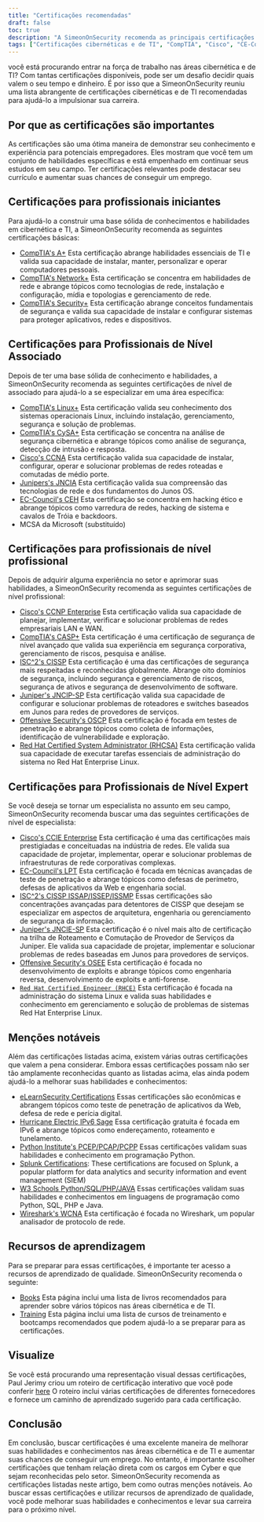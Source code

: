 ```yaml
---
title: "Certificações recomendadas"
draft: false
toc: true
description: "A SimeonOnSecurity recomenda as principais certificações cibernéticas e de TI para quem deseja ingressar no mercado de trabalho. A lista inclui certificações da CompTIA, Cisco, EC-Council, ISC2, Juniper, Microsoft e Offensive Security, com diferentes níveis de especialização - Entry, Associate, Professional e Expert. Todas as certificações listadas estão diretamente relacionadas a cargos na Cyber e beneficiarão muito o candidato. Confira o roteiro de certificação interativo para obter uma representação visual. Recursos de aprendizagem, como livros e treinamento, também estão disponíveis."
tags: ["Certificações cibernéticas e de TI", "CompTIA", "Cisco", "CE-Conselho", "ISC2", "Zimbro", "Microsoft", "Segurança Ofensiva", "profissionais iniciantes", "Conjunto de habilidades cibernéticas", "Segurança", "Linux", "CySA", "CCNA", "JNCIA", "CEH", "MCSA", "CCNP Enterprise", "CASP", "CISSP", "JNCIP-SP", "OSCP", "RHCSA", "recomendações", "livros", "treinamento", "roteiro de certificação interativo"]
---
```

 você está procurando entrar na força de trabalho nas áreas cibernética e de TI? Com tantas certificações disponíveis, pode ser um desafio decidir quais valem o seu tempo e dinheiro. É por isso que a SimeonOnSecurity reuniu uma lista abrangente de certificações cibernéticas e de TI recomendadas para ajudá-lo a impulsionar sua carreira.

## Por que as certificações são importantes

As certificações são uma ótima maneira de demonstrar seu conhecimento e experiência para potenciais empregadores. Eles mostram que você tem um conjunto de habilidades específicas e está empenhado em continuar seus estudos em seu campo. Ter certificações relevantes pode destacar seu currículo e aumentar suas chances de conseguir um emprego.

## Certificações para profissionais iniciantes

Para ajudá-lo a construir uma base sólida de conhecimentos e habilidades em cibernética e TI, a SimeonOnSecurity recomenda as seguintes certificações básicas:

- [CompTIA's A+](https://www.comptia.org/certifications/a) Esta certificação abrange habilidades essenciais de TI e valida sua capacidade de instalar, manter, personalizar e operar computadores pessoais.
- [CompTIA's Network+](https://www.comptia.org/certifications/network) Esta certificação se concentra em habilidades de rede e abrange tópicos como tecnologias de rede, instalação e configuração, mídia e topologias e gerenciamento de rede.
- [CompTIA's Security+](https://www.comptia.org/certifications/security) Esta certificação abrange conceitos fundamentais de segurança e valida sua capacidade de instalar e configurar sistemas para proteger aplicativos, redes e dispositivos.

## Certificações para Profissionais de Nível Associado

Depois de ter uma base sólida de conhecimento e habilidades, a SimeonOnSecurity recomenda as seguintes certificações de nível de associado para ajudá-lo a se especializar em uma área específica:

- [CompTIA's Linux+](https://www.comptia.org/certifications/linux) Esta certificação valida seu conhecimento dos sistemas operacionais Linux, incluindo instalação, gerenciamento, segurança e solução de problemas.
- [CompTIA's CySA+](https://www.comptia.org/certifications/cybersecurity-analyst) Esta certificação se concentra na análise de segurança cibernética e abrange tópicos como análise de segurança, detecção de intrusão e resposta.
- [Cisco's CCNA](https://www.cisco.com/c/en/us/training-events/training-certifications/certifications/associate/ccna.html) Esta certificação valida sua capacidade de instalar, configurar, operar e solucionar problemas de redes roteadas e comutadas de médio porte.
- [Junipers's JNCIA](https://www.juniper.net/us/en/training/certification/certification-tracks/sp-routing-switching-track?tab=jnciajunos) Esta certificação valida sua compreensão das tecnologias de rede e dos fundamentos do Junos OS.
- [EC-Council's CEH](https://www.eccouncil.org/programs/certified-ethical-hacker-ceh/) Esta certificação se concentra em hacking ético e abrange tópicos como varredura de redes, hacking de sistema e cavalos de Tróia e backdoors.
- MCSA da Microsoft (substituído)

## Certificações para profissionais de nível profissional

Depois de adquirir alguma experiência no setor e aprimorar suas habilidades, a SimeonOnSecurity recomenda as seguintes certificações de nível profissional:

- [Cisco's CCNP Enterprise](https://www.cisco.com/c/en/us/training-events/training-certifications/certifications/professional/ccnp-enterprise.html) Esta certificação valida sua capacidade de planejar, implementar, verificar e solucionar problemas de redes empresariais LAN e WAN.
- [CompTIA's CASP+](https://www.comptia.org/certifications/comptia-advanced-security-practitioner) Esta certificação é uma certificação de segurança de nível avançado que valida sua experiência em segurança corporativa, gerenciamento de riscos, pesquisa e análise.
- [ISC^2's CISSP](https://www.isc2.org/Certifications/CISSP#) Esta certificação é uma das certificações de segurança mais respeitadas e reconhecidas globalmente. Abrange oito domínios de segurança, incluindo segurança e gerenciamento de riscos, segurança de ativos e segurança de desenvolvimento de software.
- [Juniper's JNCIP-SP](https://www.juniper.net/us/en/training/certification/certification-tracks/sp-routing-switching-track?tab=jncip-sp) Esta certificação valida sua capacidade de configurar e solucionar problemas de roteadores e switches baseados em Junos para redes de provedores de serviços.
- [Offensive Security's OSCP](https://www.offensive-security.com/pwk-oscp/) Esta certificação é focada em testes de penetração e abrange tópicos como coleta de informações, identificação de vulnerabilidade e exploração.
- [Red Hat Certified System Administrator (RHCSA)](https://www.redhat.com/en/services/certification/rhcsa) Esta certificação valida sua capacidade de executar tarefas essenciais de administração do sistema no Red Hat Enterprise Linux.

## Certificações para Profissionais de Nível Expert

Se você deseja se tornar um especialista no assunto em seu campo, SimeonOnSecurity recomenda buscar uma das seguintes certificações de nível de especialista:

- [Cisco's CCIE Enterprise](https://www.cisco.com/c/en/us/training-events/training-certifications/certifications/expert/ccie-enterprise-infrastructure.html) Esta certificação é uma das certificações mais prestigiadas e conceituadas na indústria de redes. Ele valida sua capacidade de projetar, implementar, operar e solucionar problemas de infraestruturas de rede corporativas complexas.
- [EC-Council's LPT](https://www.eccouncil.org/programs/licensed-penetration-tester-lpt-master/) Esta certificação é focada em técnicas avançadas de teste de penetração e abrange tópicos como defesas de perímetro, defesas de aplicativos da Web e engenharia social.
- [ISC^2's CISSP ISSAP/ISSEP/ISSMP](https://www.isc2.org/Certifications/CISSP-Concentrations) Essas certificações são concentrações avançadas para detentores de CISSP que desejam se especializar em aspectos de arquitetura, engenharia ou gerenciamento de segurança da informação.
- [Juniper's JNCIE-SP](https://www.juniper.net/us/en/training/certification/certification-tracks/sp-routing-switching-track?tab=jnciesp) Esta certificação é o nível mais alto de certificação na trilha de Roteamento e Comutação de Provedor de Serviços da Juniper. Ele valida sua capacidade de projetar, implementar e solucionar problemas de redes baseadas em Junos para provedores de serviços.
- [Offensive Security's OSEE](https://www.offensive-security.com/awe-osee/) Esta certificação é focada no desenvolvimento de exploits e abrange tópicos como engenharia reversa, desenvolvimento de exploits e anti-forense.
- [`Red Hat Certified Engineer (RHCE)`](https://www.redhat.com/en/services/certification/rhce) Esta certificação é focada na administração do sistema Linux e valida suas habilidades e conhecimento em gerenciamento e solução de problemas de sistemas Red Hat Enterprise Linux.

## Menções notáveis

Além das certificações listadas acima, existem várias outras certificações que valem a pena considerar. Embora essas certificações possam não ser tão amplamente reconhecidas quanto as listadas acima, elas ainda podem ajudá-lo a melhorar suas habilidades e conhecimentos:

- [eLearnSecurity Certifications](https://elearnsecurity.com/) Essas certificações são econômicas e abrangem tópicos como teste de penetração de aplicativos da Web, defesa de rede e perícia digital.
- [Hurricane Electric IPv6 Sage](https://ipv6.he.net/certification/) Essa certificação gratuita é focada em IPv6 e abrange tópicos como endereçamento, roteamento e tunelamento.
- [Python Institute's PCEP/PCAP/PCPP](https://pythoninstitute.org/certification/) Essas certificações validam suas habilidades e conhecimento em programação Python.
- [Splunk Certifications](https://www.splunk.com/en_us/training.html): These certifications are focused on Splunk, a popular platform for data analytics and security information and event management (SIEM)
- [W3 Schools Python/SQL/PHP/JAVA](https://www.w3schools.com/CERT/default.asp) Essas certificações validam suas habilidades e conhecimentos em linguagens de programação como Python, SQL, PHP e Java.
- [Wireshark's WCNA](https://www.wcnacertification.com/) Esta certificação é focada no Wireshark, um popular analisador de protocolo de rede.

## Recursos de aprendizagem

Para se preparar para essas certificações, é importante ter acesso a recursos de aprendizado de qualidade. SimeonOnSecurity recomenda o seguinte:

- [Books](https://simeononsecurity.ch/recommendations/books/) Esta página inclui uma lista de livros recomendados para aprender sobre vários tópicos nas áreas cibernética e de TI.
- [Training](https://simeononsecurity.ch/recommendations/learning_resources/) Esta página inclui uma lista de cursos de treinamento e bootcamps recomendados que podem ajudá-lo a se preparar para as certificações.

## Visualize

Se você está procurando uma representação visual dessas certificações, Paul Jerimy criou um roteiro de certificação interativo que você pode conferir [here](https://pauljerimy.com/security-certification-roadmap/) O roteiro inclui várias certificações de diferentes fornecedores e fornece um caminho de aprendizado sugerido para cada certificação.

## Conclusão

Em conclusão, buscar certificações é uma excelente maneira de melhorar suas habilidades e conhecimentos nas áreas cibernética e de TI e aumentar suas chances de conseguir um emprego. No entanto, é importante escolher certificações que tenham relação direta com os cargos em Cyber e que sejam reconhecidas pelo setor. SimeonOnSecurity recomenda as certificações listadas neste artigo, bem como outras menções notáveis. Ao buscar essas certificações e utilizar recursos de aprendizado de qualidade, você pode melhorar suas habilidades e conhecimentos e levar sua carreira para o próximo nível.

